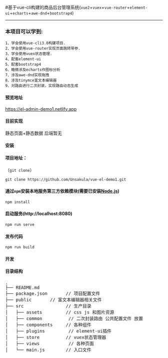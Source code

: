 

#基于vue-cli构建的商品后台管理系统(`vue2`+`vuex`+`vue-router`+`element-ui`+`echarts`+`awe-dnd`+`bootstrap4`)


-------

### 本项目可以学到:

    1、学会使用vue-cli3.0构建项目.
    2、学会使用vue-router实现页面跳转带参.
    3、学会使用vuex状态管理.
    4、配套element-ui
    5、配套bootstrap4
    6、略微涉及echarts作图标分析
    7、涉及awe-dnd实现拖拽
    8、涉及tinymce富文本编辑器
    9、对路由进行二次封装，实现路由动态生成

#### 预览地址
https://el-admin-demo1.netlify.app

#### 目前实现

静态页面+静态数据 	后端暂无

#### 安装

#### 项目地址：

（`git clone`）

```shell
git clone https://github.com/Unsakula/vue-el-demo1.git
```

#### 通过`npm`安装本地服务第三方依赖模块(需要已安装[Node.js](https://nodejs.org/))

```
npm install
```

#### 启动服务(http://localhost:8080)

```
npm run serve
```

#### 发布代码

```
npm run build
```

#### 开发

#### 目录结构

<pre>
.
├── README.md           
├── package.json       // 项目配置文件
├── public       // 富文本编辑器相关文件
├── src                // 生产目录
│   ├── assets         // css js 和图片资源
│   ├── common          // 二次封装路由 公共配置文件 放置
│   ├── components     // 各种组件
│   ├── plugins         // element-ui插件
│   ├── store          // vuex状态管理器
│   ├── views           // 各种页面
│   └── main.js        // 入口文件
</pre>
